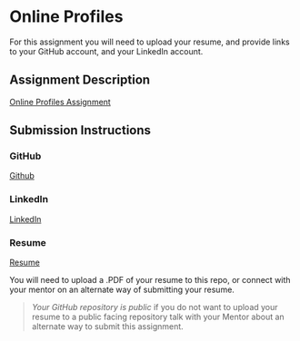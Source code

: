 # Online Profiles
For this assignment you will need to upload your resume, and provide links to your GitHub account, and your LinkedIn account.

## Assignment Description
[Online Profiles Assignment](https://education.launchcode.org/liftoff/assignments/online-profiles/)

## Submission Instructions
 
### GitHub
[Github](https://github.com/lurns)
 
### LinkedIn
[LinkedIn](https://www.linkedin.com/in/lauren-lee-753937bb/)

### Resume
[Resume](https://github.com/lurns/liftoff-assignments/blob/master/C1-Online_Profiles/Lee_Launchcode%20Resume%20080619.pdf)

You will need to upload a .PDF of your resume to this repo, or connect with your mentor on an alternate way of submitting your resume.

> *Your GitHub repository is public* if you do not want to upload your resume to a public facing repository talk with your Mentor about an alternate way to submit this assignment.
